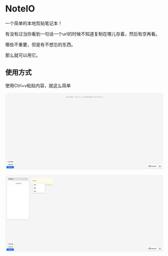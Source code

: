 # NoteIO

一个简单的本地剪贴笔记本！

有没有过当你看到一句话一个url的时候不知道复制在哪儿存着，然后有空再看。

哪些不重要，但是有不想忘的东西。

那么就可以用它。

## 使用方式

使用Ctrl+v粘贴内容，就这么简单

![](./image/1.jpg)

![](./image/2.jpg)
